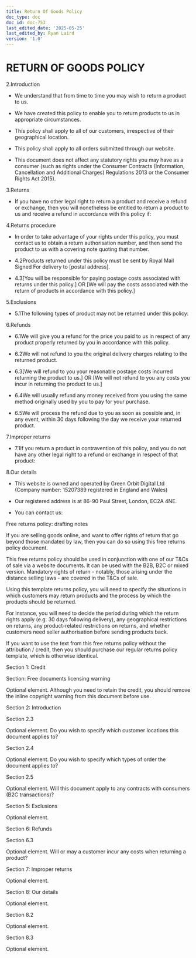 ```yaml
---
title: Return Of Goods Policy
doc_type: doc
doc_id: doc-753
last_edited_date: '2025-05-25'
last_edited_by: Ryan Laird
version: '1.0'
---
```


# RETURN OF GOODS POLICY

2.Introduction

- We understand that from time to time you may wish to return a product to us.

- We have created this policy to enable you to return products to us in appropriate circumstances.

- This policy shall apply to all of our customers, irrespective of their geographical location.

- This policy shall apply to all orders submitted through our website.

- This document does not affect any statutory rights you may have as a consumer (such as rights under the Consumer Contracts (Information, Cancellation and Additional Charges) Regulations 2013 or the Consumer Rights Act 2015).

3.Returns

- If you have no other legal right to return a product and receive a refund or exchange, then you will nonetheless be entitled to return a product to us and receive a refund in accordance with this policy if:

4.Returns procedure

- In order to take advantage of your rights under this policy, you must contact us to obtain a return authorisation number, and then send the product to us with a covering note quoting that number.

- 4.2Products returned under this policy must be sent by Royal Mail Signed For delivery to [postal address].

- 4.3[You will be responsible for paying postage costs associated with returns under this policy.] OR [We will pay the costs associated with the return of products in accordance with this policy.]

5.Exclusions

- 5.1The following types of product may not be returned under this policy:

6.Refunds

- 6.1We will give you a refund for the price you paid to us in respect of any product properly returned by you in accordance with this policy.

- 6.2We will not refund to you the original delivery charges relating to the returned product.

- 6.3[We will refund to you your reasonable postage costs incurred returning the product to us.] OR [We will not refund to you any costs you incur in returning the product to us.]

- 6.4We will usually refund any money received from you using the same method originally used by you to pay for your purchase.

- 6.5We will process the refund due to you as soon as possible and, in any event, within 30 days following the day we receive your returned product.

7.Improper returns

- 7.1If you return a product in contravention of this policy, and you do not have any other legal right to a refund or exchange in respect of that product:

8.Our details

- This website is owned and operated by Green Orbit Digital Ltd (Company number: 15207389 registered in England and Wales)

- Our registered address is at 86-90 Paul Street, London, EC2A 4NE.

- You can contact us:

<!-- Unsupported block type: divider -->

Free returns policy: drafting notes

If you are selling goods online, and want to offer rights of return that go beyond those mandated by law, then you can do so using this free returns policy document.

This free returns policy should be used in conjunction with one of our T&Cs of sale via a website documents. It can be used with the B2B, B2C or mixed version. Mandatory rights of return - notably, those arising under the distance selling laws - are covered in the T&Cs of sale.

Using this template returns policy, you will need to specify the situations in which customers may return products and the process by which the products should be returned.

For instance, you will need to decide the period during which the return rights apply (e.g. 30 days following delivery), any geographical restrictions on returns, any product-related restrictions on returns, and whether customers need seller authorisation before sending products back.

If you want to use the text from this free returns policy without the attribution / credit, then you should purchase our regular returns policy template, which is otherwise identical.

Section 1: Credit

Section: Free documents licensing warning

Optional element. Although you need to retain the credit, you should remove the inline copyright warning from this document before use.

Section 2: Introduction

Section 2.3

Optional element. Do you wish to specify which customer locations this document applies to?

Section 2.4

Optional element. Do you wish to specify which types of order the document applies to?

Section 2.5

Optional element. Will this document apply to any contracts with consumers (B2C transactions)?

Section 5: Exclusions

Optional element.

Section 6: Refunds

Section 6.3

Optional element. Will or may a customer incur any costs when returning a product?

Section 7: Improper returns

Optional element.

Section 8: Our details

Optional element.

Section 8.2

Optional element.

Section 8.3

Optional element.
